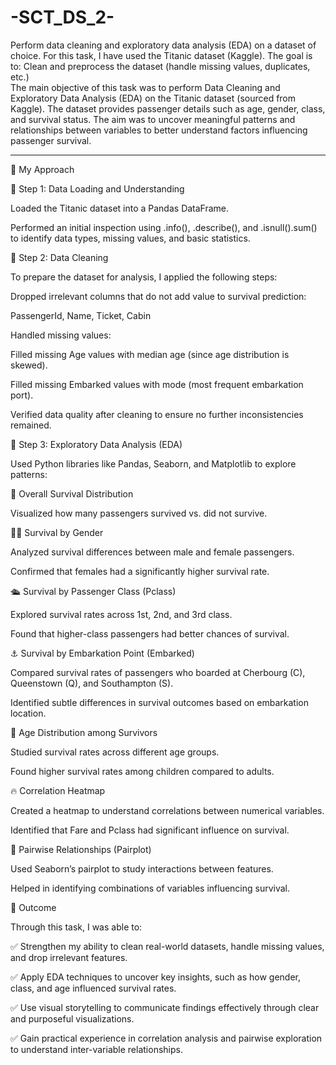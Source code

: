 # -SCT_DS_2-
Perform data cleaning and exploratory data analysis (EDA) on a dataset of choice. For this task, I have used the Titanic dataset (Kaggle).  The goal is to:  Clean and preprocess the dataset (handle missing values, duplicates, etc.)  
The main objective of this task was to perform Data Cleaning and Exploratory Data Analysis (EDA) on the Titanic dataset (sourced from Kaggle).
The dataset provides passenger details such as age, gender, class, and survival status.
The aim was to uncover meaningful patterns and relationships between variables to better understand factors influencing passenger survival.


---

🧠 My Approach

🔹 Step 1: Data Loading and Understanding

Loaded the Titanic dataset into a Pandas DataFrame.

Performed an initial inspection using .info(), .describe(), and .isnull().sum() to identify data types, missing values, and basic statistics.


🔹 Step 2: Data Cleaning

To prepare the dataset for analysis, I applied the following steps:

Dropped irrelevant columns that do not add value to survival prediction:

PassengerId, Name, Ticket, Cabin


Handled missing values:

Filled missing Age values with median age (since age distribution is skewed).

Filled missing Embarked values with mode (most frequent embarkation port).


Verified data quality after cleaning to ensure no further inconsistencies remained.


🔹 Step 3: Exploratory Data Analysis (EDA)

Used Python libraries like Pandas, Seaborn, and Matplotlib to explore patterns:

📌 Overall Survival Distribution

Visualized how many passengers survived vs. did not survive.


👩‍🦰 Survival by Gender

Analyzed survival differences between male and female passengers.

Confirmed that females had a significantly higher survival rate.


🛳 Survival by Passenger Class (Pclass)

Explored survival rates across 1st, 2nd, and 3rd class.

Found that higher-class passengers had better chances of survival.


⚓ Survival by Embarkation Point (Embarked)

Compared survival rates of passengers who boarded at Cherbourg (C), Queenstown (Q), and Southampton (S).

Identified subtle differences in survival outcomes based on embarkation location.


🎂 Age Distribution among Survivors

Studied survival rates across different age groups.

Found higher survival rates among children compared to adults.


🔥 Correlation Heatmap

Created a heatmap to understand correlations between numerical variables.

Identified that Fare and Pclass had significant influence on survival.


🔄 Pairwise Relationships (Pairplot)

Used Seaborn’s pairplot to study interactions between features.

Helped in identifying combinations of variables influencing survival.



📝 Outcome

Through this task, I was able to:

✅ Strengthen my ability to clean real-world datasets, handle missing values, and drop irrelevant features.

✅ Apply EDA techniques to uncover key insights, such as how gender, class, and age influenced survival rates.

✅ Use visual storytelling to communicate findings effectively through clear and purposeful visualizations.

✅ Gain practical experience in correlation analysis and pairwise exploration to understand inter-variable relationships.
